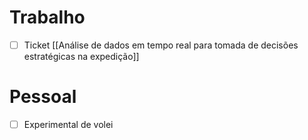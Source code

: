 
# Trabalho

- [ ] Ticket [[Análise de dados em tempo real para tomada de decisões estratégicas na expedição]]

# Pessoal

- [ ] Experimental de volei

